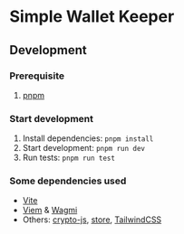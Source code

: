 # Simple Wallet Keeper

## Development

### Prerequisite

1. [pnpm](https://pnpm.io/)

### Start development

1. Install dependencies: `pnpm install`
2. Start development: `pnpm run dev`
3. Run tests: `pnpm run test`

### Some dependencies used

- [Vite](https://vitejs.dev/)
- [Viem](https://viem.sh/) & [Wagmi](https://wagmi.sh/)
- Others: [crypto-js](https://github.com/brix/crypto-js), [store](https://github.com/marcuswestin/store.js), [TailwindCSS](https://tailwindcss.com/docs/installation)
